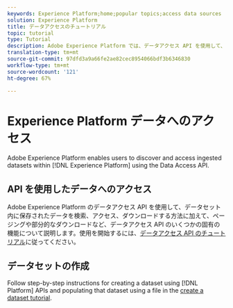 ```yaml
---
keywords: Experience Platform;home;popular topics;access data sources
solution: Experience Platform
title: データアクセスのチュートリアル
topic: tutorial
type: Tutorial
description: Adobe Experience Platform では、データアクセス API を使用して、Experience Platform 内で取り込んだデータセットを検出してアクセスできます。
translation-type: tm+mt
source-git-commit: 97dfd3a9a66fe2ae82cec8954066bdf3b6346830
workflow-type: tm+mt
source-wordcount: '121'
ht-degree: 67%

---
```



# Experience Platform データへのアクセス

Adobe Experience Platform enables users to discover and access ingested datasets within [!DNL Experience Platform] using the Data Access API.

## API を使用したデータへのアクセス

Adobe Experience Platform のデータアクセス API を使用して、データセット内に保存されたデータを検索、アクセス、ダウンロードする方法に加えて、ページングや部分的なダウンロードなど、データアクセス API のいくつかの固有の機能について説明します。使用を開始するには、[データアクセス API のチュートリアル](../data-access/tutorials/dataset-data.md)に従ってください。

## データセットの作成

Follow step-by-step instructions for creating a dataset using [!DNL Platform] APIs and populating that dataset using a file in the [create a dataset tutorial](../catalog/datasets/create.md).